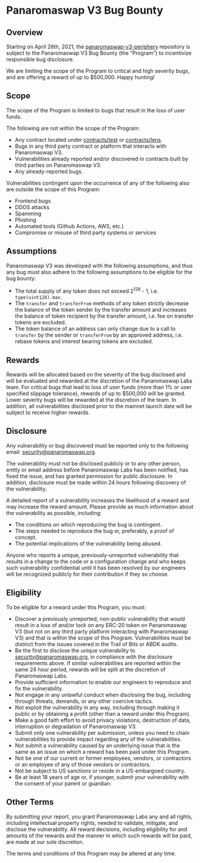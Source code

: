 # Panaromaswap V3 Bug Bounty

## Overview

Starting on April 26th, 2021, the [panaromaswap-v3-periphery](https://github.com/Panaromaswap/panaromaswap-v3-periphery) repository is
subject to the Panaromaswap V3 Bug Bounty (the “Program”) to incentivize responsible bug disclosure.

We are limiting the scope of the Program to critical and high severity bugs, and are offering a reward of up to $500,000. Happy hunting!

## Scope

The scope of the Program is limited to bugs that result in the loss of user funds.

The following are not within the scope of the Program:

- Any contract located under [contracts/test](./contracts/test) or [contracts/lens](./contracts/lens).
- Bugs in any third party contract or platform that interacts with Panaromaswap V3.
- Vulnerabilities already reported and/or discovered in contracts built by third parties on Panaromaswap V3.
- Any already-reported bugs.

Vulnerabilities contingent upon the occurrence of any of the following also are outside the scope of this Program:

- Frontend bugs
- DDOS attacks
- Spamming
- Phishing
- Automated tools (Github Actions, AWS, etc.)
- Compromise or misuse of third party systems or services

## Assumptions

Panaromaswap V3 was developed with the following assumptions, and thus any bug must also adhere to the following assumptions
to be eligible for the bug bounty:

- The total supply of any token does not exceed 2<sup>128</sup> - 1, i.e. `type(uint128).max`.
- The `transfer` and `transferFrom` methods of any token strictly decrease the balance of the token sender by the transfer amount and increases the balance of token recipient by the transfer amount, i.e. fee on transfer tokens are excluded.
- The token balance of an address can only change due to a call to `transfer` by the sender or `transferFrom` by an approved address, i.e. rebase tokens and interest bearing tokens are excluded.

## Rewards

Rewards will be allocated based on the severity of the bug disclosed and will be evaluated and rewarded at the discretion of the Panaromaswap Labs team.
For critical bugs that lead to loss of user funds (more than 1% or user specified slippage tolerance),
rewards of up to $500,000 will be granted. Lower severity bugs will be rewarded at the discretion of the team.
In addition, all vulnerabilities disclosed prior to the mainnet launch date will be subject to receive higher rewards.

## Disclosure

Any vulnerability or bug discovered must be reported only to the following email: [security@panaromaswap.org](mailto:security@panaromaswap.org).

The vulnerability must not be disclosed publicly or to any other person, entity or email address before Panaromaswap Labs has been notified, has fixed the issue, and has granted permission for public disclosure. In addition, disclosure must be made within 24 hours following discovery of the vulnerability.

A detailed report of a vulnerability increases the likelihood of a reward and may increase the reward amount. Please provide as much information about the vulnerability as possible, including:

- The conditions on which reproducing the bug is contingent.
- The steps needed to reproduce the bug or, preferably, a proof of concept.
- The potential implications of the vulnerability being abused.

Anyone who reports a unique, previously-unreported vulnerability that results in a change to the code or a configuration change and who keeps such vulnerability confidential until it has been resolved by our engineers will be recognized publicly for their contribution if they so choose.

## Eligibility

To be eligible for a reward under this Program, you must:

- Discover a previously unreported, non-public vulnerability that would result in a loss of and/or lock on any ERC-20 token on Panaromaswap V3 (but not on any third party platform interacting with Panaromaswap V3) and that is within the scope of this Program. Vulnerabilities must be distinct from the issues covered in the Trail of Bits or ABDK audits.
- Be the first to disclose the unique vulnerability to [security@panaromaswap.org](mailto:security@panaromaswap.org), in compliance with the disclosure requirements above. If similar vulnerabilities are reported within the same 24 hour period, rewards will be split at the discretion of Panaromaswap Labs.
- Provide sufficient information to enable our engineers to reproduce and fix the vulnerability.
- Not engage in any unlawful conduct when disclosing the bug, including through threats, demands, or any other coercive tactics.
- Not exploit the vulnerability in any way, including through making it public or by obtaining a profit (other than a reward under this Program).
- Make a good faith effort to avoid privacy violations, destruction of data, interruption or degradation of Panaromaswap V3.
- Submit only one vulnerability per submission, unless you need to chain vulnerabilities to provide impact regarding any of the vulnerabilities.
- Not submit a vulnerability caused by an underlying issue that is the same as an issue on which a reward has been paid under this Program.
- Not be one of our current or former employees, vendors, or contractors or an employee of any of those vendors or contractors.
- Not be subject to US sanctions or reside in a US-embargoed country.
- Be at least 18 years of age or, if younger, submit your vulnerability with the consent of your parent or guardian.

## Other Terms

By submitting your report, you grant Panaromaswap Labs any and all rights, including intellectual property rights, needed to validate, mitigate, and disclose the vulnerability. All reward decisions, including eligibility for and amounts of the rewards and the manner in which such rewards will be paid, are made at our sole discretion.

The terms and conditions of this Program may be altered at any time.
